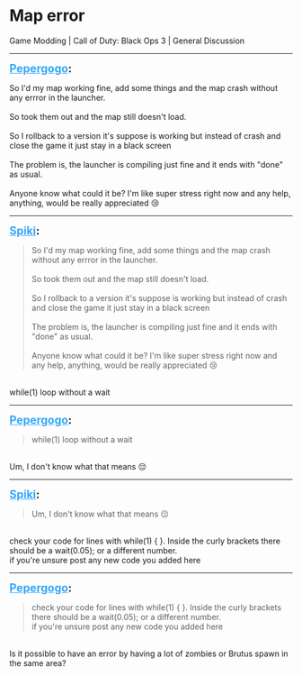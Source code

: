 # Map error
Game Modding | Call of Duty: Black Ops 3 | General Discussion

---
<strong style="font-size: 1.4em;"><span style="text-decoration: underline;text-decoration-color: #34a7f9;"><span style="color:#34a7f9;">Pepergogo</span></span>:</strong>

<p>So I&#39;d my map working fine, add some things and the map crash without any errror in the launcher.<br /><br />So took them out and the map still doesn&#39;t load.<br /><br />So I rollback to a version it&#39;s suppose is working but instead of crash and close the game it just stay in a black screen<br /><br />The problem is, the launcher is compiling just fine and it ends with &quot;done&quot; as usual.<br /><br />Anyone know what could it be? I&#39;m like super stress right now and any help, anything, would be really appreciated &#128546;</p>

---
<strong style="font-size: 1.4em;"><span style="text-decoration: underline;text-decoration-color: #34a7f9;"><span style="color:#34a7f9;">Spiki</span></span>:</strong>

<p><blockquote>So I&#39;d my map working fine, add some things and the map crash without any errror in the launcher.<br /><br />So took them out and the map still doesn&#39;t load.<br /><br />So I rollback to a version it&#39;s suppose is working but instead of crash and close the game it just stay in a black screen<br /><br />The problem is, the launcher is compiling just fine and it ends with &quot;done&quot; as usual.<br /><br />Anyone know what could it be? I&#39;m like super stress right now and any help, anything, would be really appreciated &#128546;<br /></blockquote><br />while(1) loop without a wait</p>

---
<strong style="font-size: 1.4em;"><span style="text-decoration: underline;text-decoration-color: #34a7f9;"><span style="color:#34a7f9;">Pepergogo</span></span>:</strong>

<p><blockquote>while(1) loop without a wait<br /></blockquote><br />Um, I don&#39;t know what that means &#128532;</p>

---
<strong style="font-size: 1.4em;"><span style="text-decoration: underline;text-decoration-color: #34a7f9;"><span style="color:#34a7f9;">Spiki</span></span>:</strong>

<p><blockquote>Um, I don&#39;t know what that means &#128532;<br /></blockquote><br />check your code for lines with while(1) {   }. Inside the curly brackets there should be a wait(0.05); or a different number.<br />if you&#39;re unsure post any new code you added here</p>

---
<strong style="font-size: 1.4em;"><span style="text-decoration: underline;text-decoration-color: #34a7f9;"><span style="color:#34a7f9;">Pepergogo</span></span>:</strong>

<p><blockquote>check your code for lines with while(1) {   }. Inside the curly brackets there should be a wait(0.05); or a different number.<br />if you&#39;re unsure post any new code you added here<br /></blockquote><br />Is it possible to have an error by having a lot of zombies or Brutus spawn in the same area?</p>
